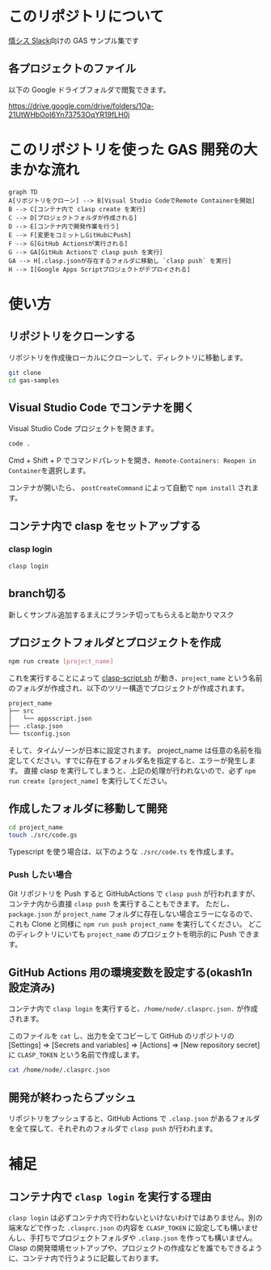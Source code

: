 # このリポジトリについて

[情シス Slack](https://corp-engr.jp)向けの GAS サンプル集です

## 各プロジェクトのファイル

以下の Google ドライブフォルダで閲覧できます。

https://drive.google.com/drive/folders/1Oa-21UtWHbOoI6Yn73753OqYR19fLH0j

# このリポジトリを使った GAS 開発の大まかな流れ

```mermaid
graph TD
A[リポジトリをクローン] --> B[Visual Studio CodeでRemote Containerを開始]
B --> C[コンテナ内で clasp create を実行]
C --> D[プロジェクトフォルダが作成される]
D --> E[コンテナ内で開発作業を行う]
E --> F[変更をコミットしGitHubにPush]
F --> G[GitHub Actionsが実行される]
G --> GA[GitHub Actionsで clasp push を実行]
GA --> H[.clasp.jsonが存在するフォルダに移動し `clasp push` を実行]
H --> I[Google Apps Scriptプロジェクトがデプロイされる]
```

# 使い方

## リポジトリをクローンする

リポジトリを作成後ローカルにクローンして、ディレクトリに移動します。

```bash
git clone
cd gas-samples
```

## Visual Studio Code でコンテナを開く

Visual Studio Code プロジェクトを開きます。

```bash
code .
```

Cmd + Shift + P でコマンドパレットを開き、`Remote-Containers: Reopen in Container`を選択します。

コンテナが開いたら、 `postCreateCommand` によって自動で `npm install` されます。

## コンテナ内で clasp をセットアップする

### clasp login

```bash
clasp login
```

## branch切る
新しくサンプル追加するまえにブランチ切ってもらえると助かりマスク

## プロジェクトフォルダとプロジェクトを作成

```bash
npm run create [project_name]
```

これを実行することによって [clasp-script.sh](https://github.com/Studist/docker-clasp-starter/blob/main/clasp-script.sh) が動き、`project_name` という名前のフォルダが作成され、以下のツリー構造でプロジェクトが作成されます。

```bash
project_name
├── src
│   └── appsscript.json
├── .clasp.json
└── tsconfig.json

```

そして、タイムゾーンが日本に設定されます。
project_name は任意の名前を指定してください。すでに存在するフォルダ名を指定すると、エラーが発生します。
直接 clasp を実行してしまうと、上記の処理が行われないので、必ず `npm run create [project_name]` を実行してください。

## 作成したフォルダに移動して開発

```bash
cd project_name
touch ./src/code.gs
```

Typescript を使う場合は、以下のような `./src/code.ts` を作成します。

### Push したい場合

Git リポジトリを Push すると GitHubActions で `clasp push` が行われますが、コンテナ内から直接 `clasp push` を実行することもできます。
ただし、 `package.json` が `project_name` フォルダに存在しない場合エラーになるので、これも Clone と同様に `npm run push project_name` を実行してください。
どこのディレクトリにいても `project_name` のプロジェクトを明示的に Push できます。

## GitHub Actions 用の環境変数を設定する(okash1n 設定済み)

コンテナ内で `clasp login` を実行すると、`/home/node/.clasprc.json.` が作成されます。

このファイルを `cat` し、出力を全てコピーして GitHub のリポジトリの [Settings] => [Secrets and variables] => [Actions] => [New repository secret] に `CLASP_TOKEN` という名前で作成します。

```bash
cat /home/node/.clasprc.json
```

## 開発が終わったらプッシュ

リポジトリをプッシュすると、GitHub Actions で `.clasp.json` があるフォルダを全て探して、それぞれのフォルダで `clasp push` が行われます。

# 補足

## コンテナ内で `clasp login` を実行する理由

`clasp login` は必ずコンテナ内で行わないといけないわけではありません。別の端末などで作った `.clasprc.json` の内容を `CLASP_TOKEN` に設定しても構いませんし、手打ちでプロジェクトフォルダや `.clasp.json` を作っても構いません。
Clasp の開発環境セットアップや、プロジェクトの作成などを誰でもできるように、コンテナ内で行うように記載しております。
